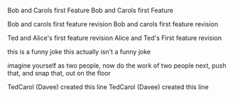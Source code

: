 
Bob and Carols first Feature
Bob and Carols first Feature

Bob and carols first feature revision
Bob and carols first feature revision

Ted and Alice's first feature revision
Alice and Ted's First feature revision

this is a funny joke 
this actually isn't a funny joke

imagine yourself as two people, now do the work of two people
next, push that, and snap that, out on the floor

TedCarol (Davee) created this line
TedCarol (Davee) created this line

